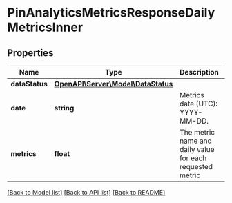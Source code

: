 # PinAnalyticsMetricsResponseDailyMetricsInner

## Properties
Name | Type | Description | Notes
------------ | ------------- | ------------- | -------------
**dataStatus** | [**OpenAPI\Server\Model\DataStatus**](DataStatus.md) |  | [optional] 
**date** | **string** | Metrics date (UTC): YYYY-MM-DD. | [optional] 
**metrics** | **float** | The metric name and daily value for each requested metric | [optional] 

[[Back to Model list]](../README.md#documentation-for-models) [[Back to API list]](../README.md#documentation-for-api-endpoints) [[Back to README]](../README.md)


